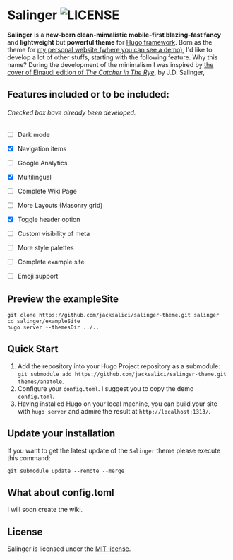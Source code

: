 # Salinger ![LICENSE](https://img.shields.io/badge/license-MIT-blue.svg)

__Salinger__ is a __new-born clean-mimalistic mobile-first blazing-fast fancy__ and __lightweight__ but __powerful theme__ for [Hugo framework](https://gohugo.io).
Born as the theme for [my personal website (where you can see a demo)](http://jacksalici.com), I'd like to develop a lot of other stuffs, starting with the following feature. 
Why this name? During the development of the minimalism I was inspired by [the cover of Einaudi edition of _The Catcher in The Rye_](https://duckduckgo.com/?q=il+giovane+holden+by+j.d.+salinger+einaudi+1961&t=h_&ia=images&iax=images&iaf=color%3AWhite), by J.D. Salinger, 

## Features included or to be included:
###### Checked box have already been developed.
- [ ] Dark mode
- [x] Navigation items
- [ ] Google Analytics
- [x] Multilingual
- [ ] Complete Wiki Page
- [ ] More Layouts (Masonry grid)
- [x] Toggle header option
- [ ] Custom visibility of meta
- [ ] More style palettes
- [ ] Complete example site
- [ ] Emoji support




## Preview the exampleSite

```shell
git clone https://github.com/jacksalici/salinger-theme.git salinger
cd salinger/exampleSite
hugo server --themesDir ../..
```

## Quick Start

1. Add the repository into your Hugo Project repository as a submodule: `git submodule add https://github.com/jacksalici/salinger-theme.git themes/anatole`.
2. Configure your `config.toml`. I suggest you to copy the demo `config.toml`.
3. Having installed Hugo on your local machine, you can build your site with `hugo server` and admire the result at `http://localhost:1313/`.

## Update your installation

If you want to get the latest update of the `Salinger` theme please execute this command:

```shell
git submodule update --remote --merge
```

## What about config.toml
I will soon create the wiki.

## License

Salinger is licensed under the [MIT license](https://github.com/lxndrblz/anatole/blob/master/LICENSE).


